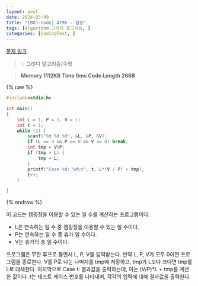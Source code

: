 ```yaml
---
layout: post
date: 2024-03-09
title: "[BOJ-Code] 4796 - 캠핑"
tags: [Algorithm-그리디 알고리즘, ]
categories: [CodingTest, ]
---
```


[문제 링크](https://www.acmicpc.net/problem/4796)


> 💡 그리디 알고리즘/수학


> **Memory   1112KB                                   Time   0ms                                Code Length   266B**



{% raw %}
```c++
#include<stdio.h>

int main()
{
	int L = 1, P = 1, V = 1;
	int t = 1;
	while (1) {
		scanf("%d %d %d", &L, &P, &V);
		if (L == 0 && P == 0 && V == 0) break;
		int tmp = V%P;
		if (tmp > L) {
			tmp = L;
		}
		printf("Case %d: %d\n", t, L*(V / P) + tmp);
		t++;
	}

}
```
{% endraw %}



이 코드는 캠핑장을 이용할 수 있는 일 수를 계산하는 프로그램이다.

- L은 연속하는 일 수 중 캠핑장을 이용할 수 있는 일 수이다.
- P는 연속하는 일 수 중 휴가 일 수이다.
- V는 휴가의 총 일 수이다.

프로그램은 무한 루프로 돌면서 L, P, V를 입력받는다. 만약 L, P, V가 모두 0이면 프로그램을 종료한다. V를 P로 나눈 나머지를 tmp에 저장하고, tmp가 L보다 크다면 tmp를 L로 대체한다. 마지막으로 Case t: 결과값을 출력하는데, 이는 (V/P)*L + tmp를 계산한 값이다. t는 테스트 케이스 번호를 나타내며, 각각의 입력에 대해 결과값을 출력한다.

